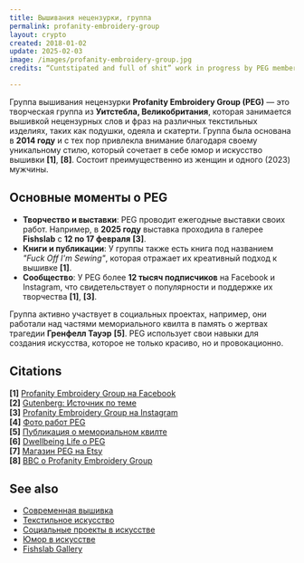 ```yaml
---
title: Вышивания нецензурки, группа
permalink: profanity-embroidery-group
layout: crypto
created: 2018-01-02
update: 2025-02-03
image: /images/profanity-embroidery-group.jpg
credits: “Cuntstipated and full of shit” work in progress by PEG member Sarah Jessett.  Fishslab Gallery

---
```


Группа вышивания нецензурки **Profanity Embroidery Group (PEG)** — это творческая группа из **Уитстебла, Великобритания**, которая занимается вышивкой нецензурных слов и фраз на различных текстильных изделиях, таких как подушки, одеяла и скатерти. Группа была основана в **2014 году** и с тех пор привлекла внимание благодаря своему уникальному стилю, который сочетает в себе юмор и искусство вышивки **[1]**, **[8]**. Состоит преимущественно из женщин и одного (2023) мужчины.

## Основные моменты о PEG

- **Творчество и выставки**: PEG проводит ежегодные выставки своих работ. Например, в **2025 году** выставка проходила в галерее **Fishslab** с **12 по 17 февраля** **[3]**.
- **Книги и публикации**: У группы также есть книга под названием *"Fuck Off I'm Sewing"*, которая отражает их креативный подход к вышивке **[1]**.
- **Сообщество**: У PEG более **12 тысяч подписчиков** на Facebook и Instagram, что свидетельствует о популярности и поддержке их творчества **[1]**, **[3]**.

Группа активно участвует в социальных проектах, например, они работали над частями мемориального квилта в память о жертвах трагедии **Гренфелл Тауэр** **[5]**. PEG использует свои навыки для создания искусства, которое не только красиво, но и провокационно.

## Citations

**[1]** [Profanity Embroidery Group на Facebook](https://www.facebook.com/profanityembroiderygroup/)  
**[2]** [Gutenberg: Источник по теме](https://www.gutenberg.org/cache/epub/69807/pg69807-images.html)  
**[3]** [Profanity Embroidery Group на Instagram](https://www.instagram.com/pegwhitstable/)  
**[4]** [Фото работ PEG](https://www.facebook.com/photo.php?fbid=1040631274762952&id=100064482678734&set=a.488028193356599)  
**[5]** [Публикация о мемориальном квилте](https://www.facebook.com/3881793898531167)  
**[6]** [Dwellbeing Life о PEG](https://www.instagram.com/dwellbeinglife/p/C-I61O0OuSP/?locale=ru&hl=am-et)  
**[7]** [Магазин PEG на Etsy](https://www.etsy.com/shop/PEGWhitstable)  
**[8]** [BBC о Profanity Embroidery Group](https://www.bbc.co.uk/news/uk-england-kent-68469473)  

## See also

- [Современная вышивка](современная-вышивка)
- [Текстильное искусство](текстильное-искусство)
- [Социальные проекты в искусстве](социальные-проекты-в-искусстве)
- [Юмор в искусстве](юмор-в-искусстве)
- [Fishslab Gallery](fishslab-gallery)

<!-- Prompt:  
- Не менять язык статьи, сохранять оригинальный язык.  
- Если тема оформлена как "Имя Фамилия", заголовок должен быть "Фамилия, Имя".  
- Изменить title: A Template на основной топик в статье.  
- Создать permalink: на основе title (без / пред и / после/)  
- Замени date: на created:  
- Замени update: хххх-хх-хх текущую дату в таком же формате  
- Изменить заголовок раздела "Citations" на ## Citations.  
- Оформить ссылки в разделе "Citations" в формате: **[x]** [URL](URL).  
- При ссылке на источник в тексте, использовать формат: **[x]**, **[x]**.  
- Убедиться, что номера цитат соответствуют записям в разделе "Citations".  
- Сделать номера цитат кликабельными по указанному выше формату.  
- Добавить список связанных тем в том же формате.  
- Если есть списки с годами (при условии что они не содержат длинне предложения или ссылки) - конвертируй их в таблицы.  
- Выделяй даты, места, географические названия, адреса, имена собственные **таким образом**.  
- Использовать шаблон - "[Название темы](ссылка-на-тему)" для каждого пункта.  
- Раздел ## See also должен включаться автоматически в конец статьи.  
- Результат в md коде.  
- Оставить этот Prompt после редактирования в конце кода.  
-->
